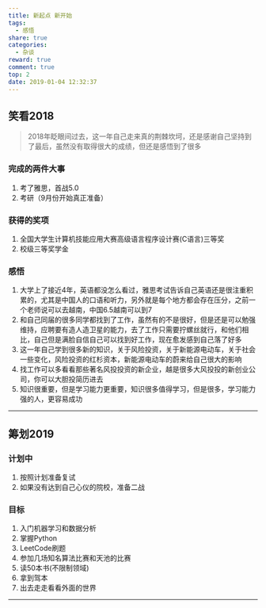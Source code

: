 ```yaml
---
title: 新起点 新开始
tags:
  - 感悟
share: true
categories:
  - 杂谈
reward: true
comment: true
top: 2
date: 2019-01-04 12:32:37
---
```



## 笑看2018

> 2018年眨眼间过去，这一年自己走来真的荆棘坎坷，还是感谢自己坚持到了最后，虽然没有取得很大的成绩，但还是感悟到了很多


### 完成的两件大事
1. 考了雅思，首战5.0
2. 考研（9月份开始真正准备）


### 获得的奖项
1. 全国大学生计算机技能应用大赛高级语言程序设计赛(C语言)三等奖
2. 校级三等奖学金

### 感悟
1. 大学上了接近4年，英语都没怎么看过，雅思考试告诉自己英语还是很注重积累的，尤其是中国人的口语和听力，另外就是每个地方都会存在压分，之前一个老师说可以去越南，中国6.5越南可以到7
2. 和自己同届的很多同学都找到了工作，虽然有的不是很好，但是还是可以勉强维持，应聘要有造人造卫星的能力，去了工作只需要拧螺丝就行，和他们相比，自己但是满脸自信自己可以找到好工作，现在愈发感到自己落了好多
3. 这一年自己学到很多新的知识，关于风险投资，关于新能源电动车，关于社会一些变化，风险投资的红杉资本，新能源电动车的蔚来给自己很大的影响
4. 找工作可以多看看那些著名风投投资的新企业，越是很多大风投投的新创业公司，你可以大胆投简历进去
5. 知识很重要，但是学习能力更重要，知识很多值得学习，但是很多，学习能力强的人，更容易成功





-----------------


## 筹划2019

### 计划中
1. 按照计划准备复试
2. 如果没有达到自己心仪的院校，准备二战

### 目标
1. 入门机器学习和数据分析
2. 掌握Python
3. LeetCode刷题
4. 参加几场知名算法比赛和天池的比赛
5. 读50本书(不限制领域)
6. 拿到驾本
7. 出去走走看看外面的世界



-----------------
